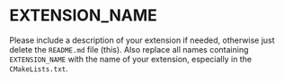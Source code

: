 # EXTENSION_NAME

Please include a description of your extension if needed, otherwise just delete the `README.md` file (this). Also replace all names containing `EXTENSION_NAME` with the name of your extension, especially in the `CMakeLists.txt`. 